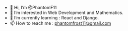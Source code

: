 - 👋 Hi, I’m @PhantomF11
- 👀 I’m interested in Web Development and Mathematics.
- 🌱 I’m currently learning : React and Django.
- 📫 How to reach me : phantomfrost11@gmail.com

<!---
PhantomF11/PhantomF11 is a ✨ special ✨ repository because its `README.md` (this file) appears on your GitHub profile.
You can click the Preview link to take a look at your changes.
--->
